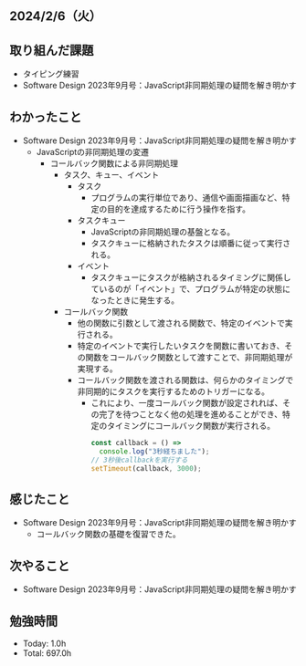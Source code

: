 ## 2024/2/6（火）

## 取り組んだ課題

- タイピング練習
- Software Design 2023年9月号：JavaScript非同期処理の疑問を解き明かす

## わかったこと
- Software Design 2023年9月号：JavaScript非同期処理の疑問を解き明かす
  - JavaScriptの非同期処理の変遷
    - コールバック関数による非同期処理
      - タスク、キュー、イベント
        - タスク
          - プログラムの実行単位であり、通信や画面描画など、特定の目的を達成するために行う操作を指す。
        - タスクキュー
          - JavaScriptの非同期処理の基盤となる。
          - タスクキューに格納されたタスクは順番に従って実行される。
        - イベント
          - タスクキューにタスクが格納されるタイミングに関係しているのが「イベント」で、プログラムが特定の状態になったときに発生する。
      - コールバック関数
        - 他の関数に引数として渡される関数で、特定のイベントで実行される。
        - 特定のイベントで実行したいタスクを関数に書いておき、その関数をコールバック関数として渡すことで、非同期処理が実現する。
        - コールバック関数を渡される関数は、何らかのタイミングで非同期的にタスクを実行するためのトリガーになる。
          - これにより、一度コールバック関数が設定されれば、その完了を待つことなく他の処理を進めることができ、特定のタイミングにコールバック関数が実行される。
            ```js
            const callback = () =>
              console.log("3秒経ちました");
            // 3秒後callbackを実行する
            setTimeout(callback, 3000);
            ```

## 感じたこと 
- Software Design 2023年9月号：JavaScript非同期処理の疑問を解き明かす
  - コールバック関数の基礎を復習できた。

## 次やること
- Software Design 2023年9月号：JavaScript非同期処理の疑問を解き明かす

## 勉強時間

- Today: 1.0h
- Total: 697.0h
